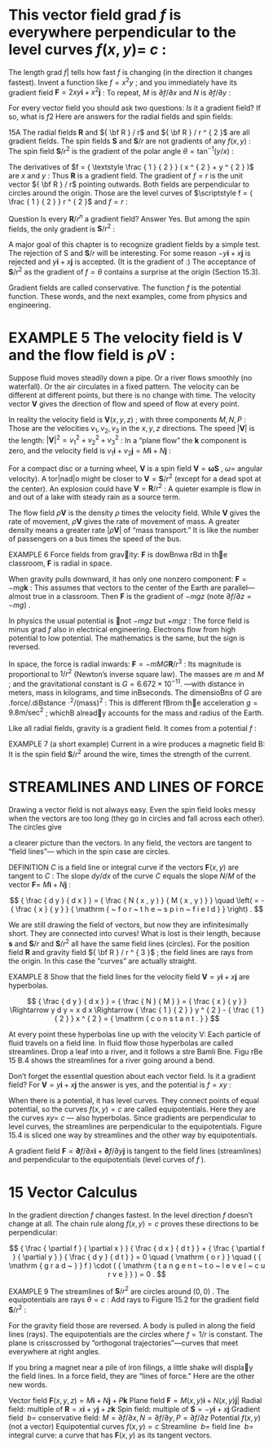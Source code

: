 # This vector field grad $f$ is everywhere perpendicular to the level curves $f ( x , y ) =$ $c$ :

The length grad $f |$ tells how fast $f$ is changing (in the direction it changes fastest). Invent a function like $f = x ^ { 2 } y$ ; and you immediately have its gradient field $\mathbf { F } = 2 x y \mathbf { i } + x ^ { 2 } \mathbf { j }$ : To repeat, $M$ is $\partial f / \partial x$ and $N$ is $\partial f / \partial y$ :

For every vector field you should ask two questions: $I s$ it a gradient field? If so, what is $f 2$ Here are answers for the radial fields and spin fields:

15A The radial fields $\mathbf { R }$ and ${ \bf R } / r$ and ${ \bf R } / r ^ { 2 }$ are all gradient fields. The spin fields $\mathbf { S }$ and $\mathbf { S } / r$ are not gradients of any $f ( x , y )$ : The spin field $\mathbf { S } / r ^ { 2 }$ is the gradient of the polar angle $\theta = \tan ^ { - 1 } ( y / x )$ :

The derivatives of $f = { \textstyle \frac { 1 } { 2 } } ( x ^ { 2 } + y ^ { 2 } )$ are $x$ and $y$ : Thus $\mathbf { R }$ is a gradient field. The gradient of $f = r$ is the unit vector ${ \bf R } / r$ pointing outwards. Both fields are perpendicular to circles around the origin. Those are the level curves of $\scriptstyle f = { \frac { 1 } { 2 } } r ^ { 2 }$ and $f = r$ :

Question Is every $\mathbf { R } / r ^ { n }$ a gradient field? Answer Yes. But among the spin fields, the only gradient is $\mathbf { S } / r ^ { 2 }$ :

A major goal of this chapter is to recognize gradient fields by a simple test. The rejection of S and $\mathbf { S } / r$ will be interesting. For some reason $- y \mathbf { i } + x \mathbf { j }$ is rejected and $y \mathbf { i } + x \mathbf { j }$ is accepted. (It is the gradient of :) The acceptance of $\mathbf { S } / r ^ { 2 }$ as the gradient of $f = \theta$ contains a surprise at the origin (Section 15.3).

Gradient fields are called conservative. The function $f$ is the potential function. These words, and the next examples, come from physics and engineering.

# EXAMPLE 5 The velocity field is $\mathbf { V }$ and the flow field is $\rho \mathbf { V }$ :

Suppose fluid moves steadily down a pipe. Or a river flows smoothly (no waterfall). Or the air circulates in a fixed pattern. The velocity can be different at different points, but there is no change with time. The velocity vector $\mathbf { V }$ gives the direction of flow and speed of flow at every point.

In reality the velocity field is $\mathbf { V } ( x , y , z )$ ; with three components $M , N , P$ : Those are the velocities $v _ { 1 } , v _ { 2 } , v _ { 3 }$ in the $x , y , z$ directions. The speed $| \mathbf { V } |$ is the length: $| \mathbf { V } | ^ { 2 } = v _ { 1 } ^ { 2 } + v _ { 2 } ^ { 2 } + v _ { 3 } ^ { 2 }$ : In a “plane flow” the $\mathbf { k }$ component is zero, and the velocity field is $v _ { 1 } \mathbf { i } + v _ { 2 } \mathbf { j } = M \mathbf { i } + N \mathbf { j }$ :

For a compact disc or a turning wheel, $\mathbf { V }$ is a spin field $\mathbf { V } = { \boldsymbol { \omega } } \mathbf { S }$ , $\omega =$ angular velocity). A tor|nad|o might be closer to ${ \mathbf { V } } = { \mathbf { S } } / r ^ { 2 }$ (except for a dead spot at the center). An explosion could have ${ \mathbf V } = { \mathbf R } / r ^ { 2 }$ : A quieter example is flow in and out of a lake with steady rain as a source term.

The flow field $\rho \mathbf { V }$ is the density $\rho$ times the velocity field. While $\mathbf { V }$ gives the rate of movement, $\rho \mathbf { V }$ gives the rate of movement of mass. A greater density means a greater rate $| \rho \mathbf { V } |$ of “mass transport.” It is like the number of passengers on a bus times the speed of the bus.

EXAMPLE 6 Force fields from gravity: $\mathbf { F }$ is dowBnwa rBd in the classroom, $\mathbf { F }$ is radial in space.

When gravity pulls downward, it has only one nonzero component: $\mathbf { F } = - m g \mathbf { k }$ : This assumes that vectors to the center of the Earth are parallel—almost true in a classroom. Then $\mathbf { F }$ is the gradient of $- m g z$ (note $\partial f / \partial z = - m g )$ .

In physics the usual potential is not $- m g z$ but $+ m g z$ : The force field is minus grad $f$ also in electrical engineering. Electrons flow from high potential to low potential. The mathematics is the same, but the sign is reversed.

In space, the force is radial inwards: $\mathbf { F } = - m M G \mathbf { R } / r ^ { 3 }$ : Its magnitude is proportional to $1 / r ^ { 2 }$ (Newton’s inverse square law). The masses are $m$ and $M$ ; and the gravitational constant is $G = 6 . 6 7 2 \times 1 0 ^ { - 1 1 } \mathrm { . }$ —with distance in meters, mass in kilograms, and time inBseconds. The dimensioBns of $G$ are .force/.diBstance $\cdot ^ { 2 } / ( \mathrm { m a s s } ) ^ { 2 }$ : This is different fBrom the acceleration $g = 9 . 8 \mathrm { m } / \mathrm { s e c } ^ { 2 }$ ; whichB already accounts for the mass and radius of the Earth.

Like all radial fields, gravity is a gradient field. It comes from a potential $f$ :

EXAMPLE 7 (a short example) Current in a wire produces a magnetic field B: It is the spin field $\mathbf { S } / r ^ { 2 }$ around the wire, times the strength of the current.

# STREAMLINES AND LINES OF FORCE

Drawing a vector field is not always easy. Even the spin field looks messy when the vectors are too long (they go in circles and fall across each other). The circles give

a clearer picture than the vectors. In any field, the vectors are tangent to “field lines”— which in the spin case are circles.

DEFINITION $C$ is a field line or integral curve if the vectors $\mathbf { F } ( x , y )$ are tangent to $C$ : The slope $d y / d x$ of the curve $C$ equals the slope $N / M$ of the vector $\mathbf { F } =$ $M \mathbf { i } + N \mathbf { j }$ :

$$
{ \frac { d y } { d x } } = { \frac { N ( x , y ) } { M ( x , y ) } } \quad \left( = - { \frac { x } { y } } { \mathrm { ~ f o r ~ t h e ~ s p i n ~ f i e l d } } \right) .
$$

We are still drawing the field of vectors, but now they are infinitesimally short. They are connected into curves! What is lost is their length, because $\mathbf { s }$ and $\mathbf { S } / r$ and $\mathbf { S } / r ^ { 2 }$ all have the same field lines (circles). For the position field $\mathbf { R }$ and gravity field ${ \bf R } / r ^ { 3 }$ ; the field lines are rays from the origin. In this case the “curves” are actually straight.

EXAMPLE 8 Show that the field lines for the velocity field $\mathbf { V } = y \mathbf { i } + x \mathbf { j }$ are hyperbolas.

$$
{ \frac { d y } { d x } } = { \frac { N } { M } } = { \frac { x } { y } } \Rightarrow y d y = x d x \Rightarrow { \frac { 1 } { 2 } } y ^ { 2 } - { \frac { 1 } { 2 } } x ^ { 2 } = { \mathrm { c o n s t a n t . } }
$$

At every point these hyperbolas line up with the velocity V: Each particle of fluid travels on a field line. In fluid flow those hyperbolas are called streamlines. Drop a leaf into a river, and it follows a stre Bamli Bne. Figu rBe 15 B.4 shows the streamlines for a river going around a bend.

Don’t forget the essential question about each vector field. Is it a gradient field? For $\mathbf { V } = y \mathbf { i } + x \mathbf { j }$ the answer is yes, and the potential is $f = x y$ :



When there is a potential, it has level curves. They connect points of equal potential, so the curves $f ( x , y ) = c$ are called equipotentials. Here they are the curves $x y =$ $c$ — also hyperbolas. Since gradients are perpendicular to level curves, the streamlines are perpendicular to the equipotentials. Figure 15.4 is sliced one way by streamlines and the other way by equipotentials.

A gradient field $\mathbf { F } = { \boldsymbol { \partial } } f / { \partial x } { \mathbf { i } } + { \boldsymbol { \partial } } f / { \partial y } { \mathbf { j } }$ is tangent to the field lines (streamlines) and perpendicular to the equipotentials (level curves of $f$ ).

# 15 Vector Calculus

In the gradient direction $f$ changes fastest. In the level direction $f$ doesn’t change at all. The chain rule along $f ( x , y ) = c$ proves these directions to be perpendicular:

$$
{ \frac { \partial f } { \partial x } } { \frac { d x } { d t } } + { \frac { \partial f } { \partial y } } { \frac { d y } { d t } } = 0 \quad { \mathrm { o r } } \quad ( { \mathrm { g r a d ~ } } f ) \cdot ( { \mathrm { t a n g e n t ~ t o ~ l e v e l ~ c u r v e } } ) = 0 .
$$

EXAMPLE 9 The streamlines of $\mathbf { S } / r ^ { 2 }$ are circles around $( 0 , 0 )$ . The equipotentials are rays $\theta = c$ : Add rays to Figure 15.2 for the gradient field $\mathbf { S } / r ^ { 2 }$ :

For the gravity field those are reversed. A body is pulled in along the field lines (rays). The equipotentials are the circles where $f = 1 / r$ is constant. The plane is crisscrossed by “orthogonal trajectories”—curves that meet everywhere at right angles.

If you bring a magnet near a pile of iron filings, a little shake will display the field lines. In a force field, they are “lines of force.” Here are the other new words.

Vector field $\mathbf { F } ( x , y , z ) = M \mathbf { i } + N \mathbf { j } + P \mathbf { k }$ Plane field $\mathbf { F } = M ( x , y ) \mathbf { i } + N ( x , y ) \mathbf { j } { \big | }$ Radial field: multiple of $\mathbf { R } = x \mathbf { i } + y \mathbf { j } + z \mathbf { k }$ Spin field: multiple of $\mathbf { S } = - y \mathbf { i } + x \mathbf { j }$ Gradient field $\ b =$ conservative field: $M = \partial f / \partial x , N = \partial f / \partial y , P = \partial f / \partial z$ Potential $f ( x , y )$ (not a vector) Equipotential curves $f ( x , y ) = c$ Streamline $\ b =$ field line $\ b =$ integral curve: a curve that has $\mathbf { F } ( x , y )$ as its tangent vectors.
